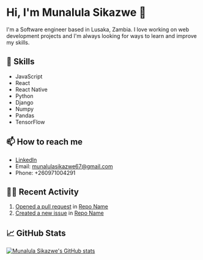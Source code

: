 # Hi, I'm Munalula Sikazwe 👋

I'm a Software engineer based in Lusaka, Zambia. I love working on web development projects and I'm always looking for ways to learn and improve my skills.

## 🌱 Skills

- JavaScript
- React
- React Native
- Python
- Django
- Numpy
- Pandas
- TensorFlow

## 📫 How to reach me

- [LinkedIn](https://www.linkedin.com/in/munalula-sikazwe-a131891b4/)
- Email: munalulasikazwe67@gmail.com
- Phone: +260971004291

## 👨‍💻 Recent Activity

<!--START_SECTION:activity-->
1. [Opened a pull request](https://github.com/munalula/repo-name/pull/1) in [Repo Name](https://github.com/munalula/repo-name)
2. [Created a new issue](https://github.com/munalula/repo-name/issues/2) in [Repo Name](https://github.com/munalula/repo-name)
<!--END_SECTION:activity-->

## 📈 GitHub Stats

[![Munalula Sikazwe's GitHub stats](https://github-readme-stats.vercel.app/api?username=Munalula-Sikazwe&show_icons=true&theme=dark)](https://github.com/Munalula-Sikazwe)
